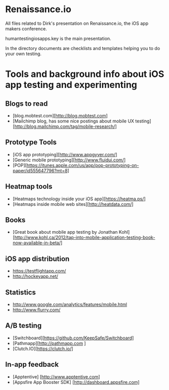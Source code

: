 # Renaissance.io

All files related to Dirk's presentation on Renaissance.io, the iOS app makers conference.

humantestingiosapps.key is the main presentation.

In the directory documents are checklists and templates helping you to do your own testing.

# Tools and background info about iOS app testing and experimenting

## Blogs to read
* [blog.mobtest.com][http://blog.mobtest.com]
* [Mailchimp blog, has some nice postings about mobile UX testing][http://blog.mailchimp.com/tag/mobile-research/]

## Prototype Tools
* [iOS app prototyping][http://www.appgyver.com/]
* [Generic mobile prototyping][http://www.fluidui.com/]
* [POP][https://itunes.apple.com/us/app/pop-prototyping-on-paper/id555647796?mt=8]

## Heatmap tools
* [Heatmaps technology inside your iOS app][https://heatma.ps/]
* [Heatmaps inside mobile web sites][http://heatdata.com/]


## Books
* [Great book about mobile app testing by Jonathan Kohl][http://www.kohl.ca/2012/tap-into-mobile-application-testing-book-now-available-in-beta/]

## iOS app distribution
* https://testflightapp.com/
* http://hockeyapp.net/

## Statistics
* http://www.google.com/analytics/features/mobile.html
* http://www.flurry.com/

## A/B testing
* [Switchboard][https://github.com/KeepSafe/Switchboard]
* [Pathmapp][http://pathmapp.com ]
* [Clutch.IO][https://clutch.io/]

## In-app feedback
* [Apptentive] [http://www.apptentive.com]
* [Appsfire App Booster SDK] [http://dashboard.appsfire.com]
